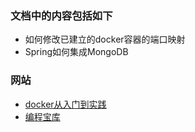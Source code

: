### 文档中的内容包括如下
* 如何修改已建立的docker容器的端口映射
* Spring如何集成MongoDB

### 网站
* [docker从入门到实践]()
* [编程宝库](http://www.codebaoku.com/)
